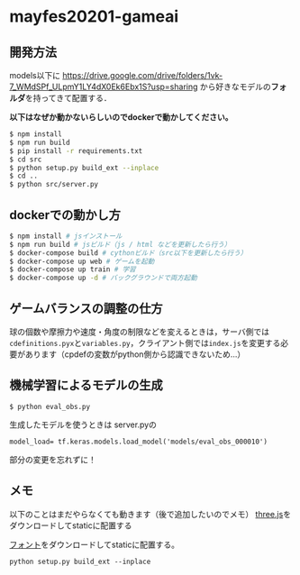 # mayfes20201-gameai
## 開発方法
models以下に
https://drive.google.com/drive/folders/1vk-7_WMdSPf_ULpmY1LY4dX0Ek6Ebx1S?usp=sharing
から好きなモデルの**フォルダ**を持ってきて配置する．


**以下はなぜか動かないらしいのでdockerで動かしてください。**
```bash
$ npm install
$ npm run build
$ pip install -r requirements.txt
$ cd src
$ python setup.py build_ext --inplace
$ cd ..
$ python src/server.py
```

## dockerでの動かし方

```bash
$ npm install # jsインストール
$ npm run build # jsビルド（js / html などを更新したら行う）
$ docker-compose build # cythonビルド（src以下を更新したら行う）
$ docker-compose up web # ゲームを起動
$ docker-compose up train # 学習
$ docker-compose up -d # バックグラウンドで両方起動
```

## ゲームバランスの調整の仕方
球の個数や摩擦力や速度・角度の制限などを変えるときは，サーバ側では`cdefinitions.pyx`と`variables.py`，クライアント側では`index.js`を変更する必要があります（cpdefの変数がpython側から認識できないため…）
## 機械学習によるモデルの生成
```
$ python eval_obs.py
```
生成したモデルを使うときは
server.pyの
```
model_load= tf.keras.models.load_model('models/eval_obs_000010')
```
部分の変更を忘れずに！
## メモ
以下のことはまだやらなくても動きます（後で追加したいのでメモ）
[three.js](http://threejs.org/build/three.js)をダウンロードしてstaticに配置する

[フォント](https://raw.githubusercontent.com/mrdoob/three.js/master/examples/fonts/helvetiker_bold.typeface.json)をダウンロードしてstaticに配置する。

```
python setup.py build_ext --inplace
```

